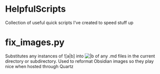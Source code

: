 # HelpfulScripts
Collection of useful quick scripts I've created to speed stuff up

# fix_images.py
Substitutes any instances of ![a|b] into ![|b](a) of any .md files in the current directory or subdirectory. Used to reformat Obsidian images so they play nice when hosted through Quartz

